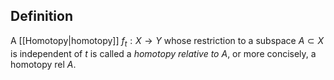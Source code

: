 ## Definition
A [[Homotopy|homotopy]] $f_t : X \to Y$ whose restriction to a subspace $A \subset X$ is independent of $t$ is called a _homotopy relative to $A$_, or more concisely, a homotopy $\text{rel } A$. 